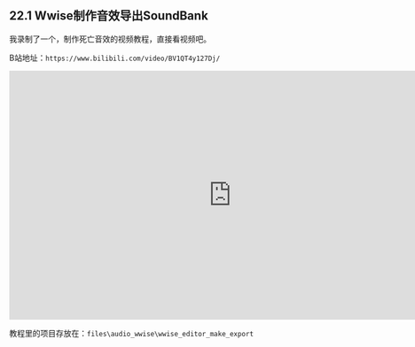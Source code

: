 ## 22.1 Wwise制作音效导出SoundBank

我录制了一个，制作死亡音效的视频教程，直接看视频吧。

B站地址：`https://www.bilibili.com/video/BV1QT4y127Dj/`

<iframe 
    width="800" 
    height="450" 
    src="https://player.bilibili.com/player.html?aid=935426257&bvid=BV1QT4y127Dj&cid=477603159&page=1" 
    frameborder="0"
    allowfullscreen> 
</iframe>

教程里的项目存放在：`files\audio_wwise\wwise_editor_make_export`
